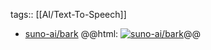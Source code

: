 tags:: [[AI/Text-To-Speech]]

- [suno-ai/bark](https://github.com/suno-ai/bark)
  @@html: <a href="https://github.com/suno-ai/bark/"><img src="https://github-readme-stats-astronomer.vercel.app/api/pin/?username=suno-ai&repo=bark&theme=tokyonight" alt="suno-ai/bark"/></a>@@